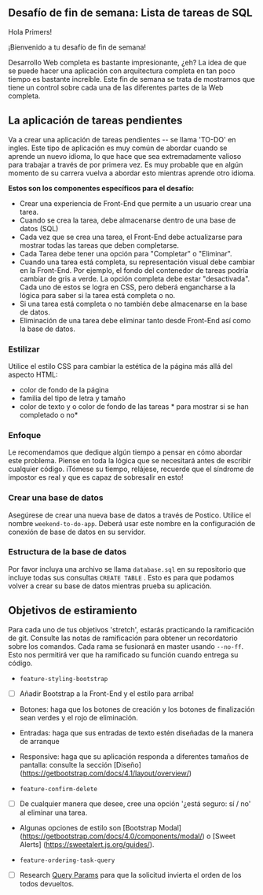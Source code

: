 ## Desafío de fin de semana: Lista de tareas de SQL

Hola Primers!

¡Bienvenido a tu desafío de fin de semana!

Desarrollo Web completa es bastante impresionante, ¿eh? La idea de que se puede hacer una aplicación con arquitectura completa en tan poco tiempo es bastante increíble. Este fin de semana se trata de mostrarnos que tiene un control sobre cada una de las diferentes partes de la Web completa.

## La aplicación de tareas pendientes

Va a crear una aplicación de tareas pendientes -- se llama 'TO-DO' en ingles. Este tipo de aplicación es muy común de abordar cuando se aprende un nuevo idioma, lo que hace que sea extremadamente valioso para trabajar a través de por primera vez. Es muy probable que en algún momento de su carrera vuelva a abordar esto mientras aprende otro idioma.

**Estos son los componentes específicos para el desafío:**

* Crear una experiencia de Front-End que permite a un usuario crear una tarea.
* Cuando se crea la tarea, debe almacenarse dentro de una base de datos (SQL)
* Cada vez que se crea una tarea, el Front-End debe actualizarse para mostrar todas las tareas que deben completarse.
* Cada Tarea debe tener una opción para "Completar" o "Eliminar".
* Cuando una tarea está completa, su representación visual debe cambiar en la Front-End. Por ejemplo, el fondo del contenedor de tareas podría cambiar de gris a verde. La opción completa debe estar "desactivada". Cada uno de estos se logra en CSS, pero deberá engancharse a la lógica para saber si la tarea está completa o no.
* Si una tarea está completa o no también debe almacenarse en la base de datos.
* Eliminación de una tarea debe eliminar tanto desde Front-End así como la base de datos.

### Estilizar

Utilice el estilo CSS para cambiar la estética de la página más allá del aspecto HTML:
- color de fondo de la página
- familia del tipo de letra y tamaño
- color de texto y o color de fondo de las tareas * para mostrar si se han completado o no*

### Enfoque

Le recomendamos que dedique algún tiempo a pensar en cómo abordar este problema. Piense en toda la lógica que se necesitará antes de escribir cualquier código. iTómese su tiempo, relájese, recuerde que el síndrome de impostor es real y que es capaz de sobresalir en esto!

### Crear una base de datos

Asegúrese de crear una nueva base de datos a través de Postico. Utilice el nombre `weekend-to-do-app`. Deberá usar este nombre en la configuración de conexión de base de datos en su servidor.

### Estructura de la base de datos

Por favor incluya una archivo se llama `database.sql` en su repositorio que incluye todas sus consultas `CREATE TABLE` . Esto es para que podamos volver a crear su base de datos mientras prueba su aplicación.

## Objetivos de estiramiento

Para cada uno de tus objetivos 'stretch', estarás practicando la ramificación de git. Consulte las notas de ramificación para obtener un recordatorio sobre los comandos. Cada rama se fusionará en master usando `--no-ff`. Esto nos permitirá ver que ha ramificado su función cuando entrega su código.

- `feature-styling-bootstrap`

- [ ] Añadir Bootstrap a la Front-End y el estilo para arriba!
- Botones: haga que los botones de creación y los botones de finalización sean verdes y el rojo de eliminación.
- Entradas: haga que sus entradas de texto estén diseñadas de la manera de arranque
- Responsive: haga que su aplicación responda a diferentes tamaños de pantalla: consulte la sección [Diseño] (https://getbootstrap.com/docs/4.1/layout/overview/)

- `feature-confirm-delete`

- [ ] De cualquier manera que desee, cree una opción '¿está seguro: sí / no' al eliminar una tarea.
- Algunas opciones de estilo son [Bootstrap Modal] (https://getbootstrap.com/docs/4.0/components/modal/) o [Sweet Alerts] (https://sweetalert.js.org/guides/).

- `feature-ordering-task-query`

- [ ] Research [Query Params](https://expressjs.com/en/api.html#req.query) para que la solicitud invierta el orden de los todos devueltos.
